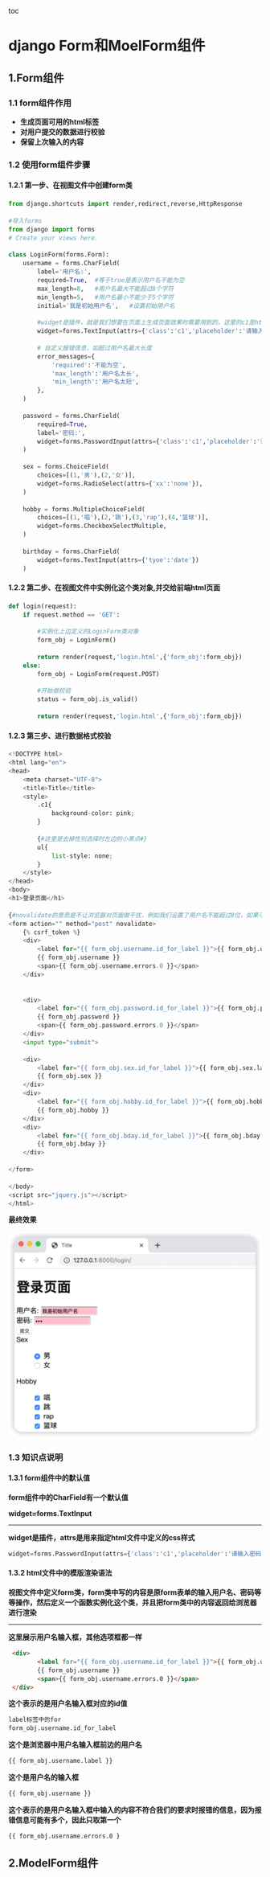 

toc



# django Form和MoelForm组件

## 1.Form组件

### 1.1 form组件作用

- **生成页面可用的html标签**
- **对用户提交的数据进行校验**
- **保留上次输入的内容**



### 1.2 使用form组件步骤

#### 1.2.1 第一步、在视图文件中创建form类

```python
from django.shortcuts import render,redirect,reverse,HttpResponse

#导入forms
from django import forms
# Create your views here.

class LoginForm(forms.Form):
    username = forms.CharField(
        label='用户名:',
        required=True,  #等于true是表示用户名不能为空
        max_length=8,   #用户名最大不能超过8个字符
        min_length=5,   #用户名最小不能少于5个字符
        initial='我是初始用户名',   #设置初始用户名

        #widget是插件，就是我们想要在页面上生成页面效果时需要用到的，这里的c1是html文件中username输入框定义的css样式的class类值，attrs是用来指定css样式
        widget=forms.TextInput(attrs={'class':'c1','placeholder':'请输入用户名'}),

        # 自定义报错信息，如超过用户名最大长度
        error_messages={
            'required':'不能为空',
            'max_length':'用户名太长',
            'min_length':'用户名太短',
        },
    )

    password = forms.CharField(
        required=True,
        label='密码:',
        widget=forms.PasswordInput(attrs={'class':'c1','placeholder':'请输入密码'},render_value=True),  #render_value=True表示让上一次输入的密码在刷新浏览器的时候保留
    )

    sex = forms.ChoiceField(
        choices=[(1,'男'),(2,'女')],
        widget=forms.RadioSelect(attrs={'xx':'none'}),
    )

    hobby = forms.MultipleChoiceField(
        choices=[(1,'唱'),(2,'跳'),(3,'rap'),(4,'篮球')],
        widget=forms.CheckboxSelectMultiple,
    )

    birthday = forms.CharField(
        widget=forms.TextInput(attrs={'tyoe':'date'})
    )
```



#### 1.2.2 第二步、在视图文件中实例化这个类对象,并交给前端html页面

```python
def login(request):
    if request.method == 'GET':

        #实例化上边定义的LoginForm类对象
        form_obj = LoginForm()

        return render(request,'login.html',{'form_obj':form_obj})
    else:
        form_obj = LoginForm(request.POST)

        #开始做校验
        status = form_obj.is_valid()

        return render(request,'login.html',{'form_obj':form_obj})
```



#### 1.2.3 第三步、进行数据格式校验

```python
<!DOCTYPE html>
<html lang="en">
<head>
    <meta charset="UTF-8">
    <title>Title</title>
    <style>
        .c1{
            background-color: pink;
        }

        {#这里是去掉性别选择时左边的小黑点#}
        ul{
            list-style: none;
        }
    </style>
</head>
<body>
<h1>登录页面</h1>

{#novalidate的意思是不让浏览器对页面做干扰，例如我们设置了用户名不能超过8位，如果不加浏览器中只能输入8个，想多输入是不可以的#}
<form action="" method="post" novalidate>
    {% csrf_token %}
    <div>
        <label for="{{ form_obj.username.id_for_label }}">{{ form_obj.username.label }}</label>
        {{ form_obj.username }}
        <span>{{ form_obj.username.errors.0 }}</span>
    </div>


    <div>
        <label for="{{ form_obj.password.id_for_label }}">{{ form_obj.password.label }}</label>
        {{ form_obj.password }}
        <span>{{ form_obj.password.errors.0 }}</span>
    </div>
    <input type="submit">

    <div>
        <label for="{{ form_obj.sex.id_for_label }}">{{ form_obj.sex.label }}</label>
        {{ form_obj.sex }}
    </div>
    <div>
        <label for="{{ form_obj.hobby.id_for_label }}">{{ form_obj.hobby.label }}</label>
        {{ form_obj.hobby }}
    </div>
    <div>
        <label for="{{ form_obj.bday.id_for_label }}">{{ form_obj.bday.label }}</label>
        {{ form_obj.bday }}
    </div>

</form>

</body>
<script src="jquery.js"></script>
</html>
```



**最终效果**

![iShot_2024-08-30_17.03.11](https://github.com/pptfz/picgo-images/blob/master/img/iShot_2024-08-30_17.03.11.png)





### 1.3 知识点说明

#### 1.3.1 form组件中的默认值

**form组件中的CharField有一个默认值**

**widget=forms.TextInput**

---

**widget是插件，attrs是用来指定html文件中定义的css样式**

```python
widget=forms.PasswordInput(attrs={'class':'c1','placeholder':'请输入密码'},render_value=True),  #render_value=True表示让上一次输入的密码在刷新浏览器的时候保留
```



#### 1.3.2 html文件中的模版渲染语法

**视图文件中定义form类，form类中写的内容是原form表单的输入用户名、密码等等操作，然后定义一个函数实例化这个类，并且把form类中的内容返回给浏览器进行渲染**

---

**这里展示用户名输入框，其他选项框都一样**

```html
 <div>
        <label for="{{ form_obj.username.id_for_label }}">{{ form_obj.username.label }}</label>
        {{ form_obj.username }}
        <span>{{ form_obj.username.errors.0 }}</span>
 </div>
```



**这个表示的是用户名输入框对应的id值**

```html
label标签中的for
form_obj.username.id_for_label
```



**这个是浏览器中用户名输入框前边的用户名**

```html
{{ form_obj.username.label }}
```



**这个是用户名的输入框**

```html
{{ form_obj.username }}
```



**这个表示的是用户名输入框中输入的内容不符合我们的要求时报错的信息，因为报错信息可能有多个，因此只取第一个**

```html
{{ form_obj.username.errors.0 }
```









## 2.ModelForm组件

